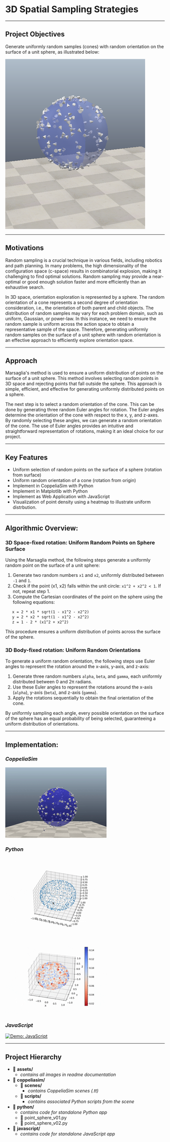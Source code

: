# 3D Spatial Sampling Strategies 

---

## Project Objectives
Generate uniformly random samples (cones) with random orientation on the surface of a unit sphere, as illustrated below:

![Sphere Sampling](./assets/sphere-sampling-objective.png)

---

## Motivations
Random sampling is a crucial technique in various fields, including robotics and path planning. In many problems, the high dimensionality of the configuration space (c-space) results in combinatorial explosion, making it challenging to find optimal solutions. Random sampling may provide a near-optimal or good enough solution faster and more efficiently than an exhaustive search.

In 3D space, orientation exploration is represented by a sphere. The random orientation of a cone represents a second degree of orientation consideration, i.e., the orientation of both parent and child objects. The distribution of random samples may vary for each problem domain, such as uniform, Gaussian, or power-law. In this instance, we need to ensure the random sample is uniform across the action space to obtain a representative sample of the space. Therefore, generating uniformly random samples on the surface of a unit sphere with random orientation is an effective approach to efficiently explore orientation space.

---

## Approach
 Marsaglia's method is used to ensure a uniform distribution of points on the surface of a unit sphere. This method involves selecting random points in 3D space and rejecting points that fall outside the sphere. This approach is simple, efficient, and effective for generating uniformly distributed points on a sphere. 
 
 The next step is to select a random orientation of the cone. This can be done by generating three random Euler angles for rotation. The Euler angles determine the orientation of the cone with respect to the x, y, and z-axes. By randomly selecting these angles, we can generate a random orientation of the cone. The use of Euler angles provides an intuitive and straightforward representation of rotations, making it an ideal choice for our project.

---

## Key Features
- Uniform selection of random points on the surface of a sphere (rotation from surface)
- Uniform random orientation of a cone (rotation from origin)
- Implement in CoppeliaSim with Python
- Implement in Matplotlib with Python
- Implement as Web Application with JavaScript 
- Visualization of point density using a heatmap to illustrate uniform distrbution.

---

## Algorithmic Overview:

### 3D Space-fixed rotation: Uniform Random Points on Sphere Surface

Using the Marsaglia method, the following steps generate a uniformly random point on the surface of a unit sphere:

1. Generate two random numbers `x1` and `x2`, uniformly distributed between `-1` and `1`.
2. Check if the point (x1, x2) falls within the unit circle: `x1^2 + x2^2 < 1`. If not, repeat step 1.
3. Compute the Cartesian coordinates of the point on the sphere using the following equations:


```
   x = 2 * x1 * sqrt(1 - x1^2 - x2^2)
   y = 2 * x2 * sqrt(1 - x1^2 - x2^2)
   z = 1 - 2 * (x1^2 + x2^2)
```
   
This procedure ensures a uniform distribution of points across the surface of the sphere.

### 3D Body-fixed rotation: Uniform Random Orientations

To generate a uniform random orientation, the following steps use Euler angles to represent the rotation around the x-axis, y-axis, and z-axis:

1. Generate three random numbers `alpha`, `beta`, and `gamma`, each uniformly distributed between 0 and 2π radians.
2. Use these Euler angles to represent the rotations around the x-axis (`alpha`), y-axis (`beta`), and z-axis (`gamma`).
3. Apply the rotations sequentially to obtain the final orientation of the cone.

By uniformly sampling each angle, every possible orientation on the surface of the sphere has an equal probability of being selected, guaranteeing a uniform distribution of orientations.

---

## Implementation: 

### *CoppeliaSim* 
![Demo: CoppeliaSim](./assets/coppeliasim-sphere-sample.gif)


### *Python*
![Demo: Python](./assets/py-sphere-sample-v1.gif)

![Demo: Python](./assets/py-sphere-sample-v2.gif)



### *JavaScript*
[![Demo: JavaScript](./assets/js-sphere-sample.gif)](https://scalemailted.github.io/Basic-Motion-Planning/WebApp/)

---

## Project Hierarchy 
- 📁 **assets/**
    + *contains all images in readme documentation*
- 📁 **coppeliasim/**
    + 📁 **scenes/**
        - *contains CoppeliaSim scenes (.tt)*
    + 📁 **scripts/**
        - *contains associated Python scripts from the scene*
- 📁 **python/**
    + *contains code for standalone Python app*
    + 📄 point_sphere_v01.py
    + 📄 point_sphere_v02.py
- 📁 **javascript/**
    + *contains code for standalone JavaScript app*